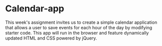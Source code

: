 # Calendar-app

This week's assignment invites us to create a simple calendar application that allows a user to save events for each hour of the day by modifying starter code. This app will run in the browser and feature dynamically updated HTML and CSS powered by jQuery.

<!-- if you store an array of things will be alot easier -->
<!-- //look at activity 25, to get the date & time -->
<!-- //activity 11,12, to understand how to format the page -->
<!-- //week 4 activity 21 - local storage. -->